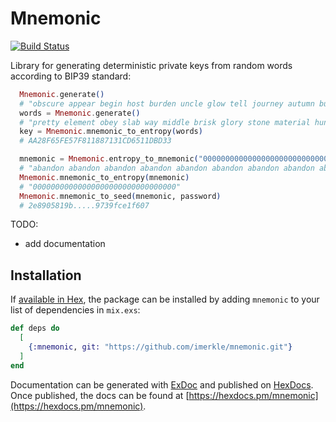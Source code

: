 # Mnemonic

[![Build Status](https://travis-ci.com/imerkle/mnemonic.svg?branch=master)](https://travis-ci.com/imerkle/mnemonic)

Library for generating deterministic private keys from random words according to BIP39 standard:

```elixir
  Mnemonic.generate()
  # "obscure appear begin host burden uncle glow tell journey autumn burden welcome"
  words = Mnemonic.generate()
  # "pretty element obey slab way middle brisk glory stone material hungry guess"
  key = Mnemonic.mnemonic_to_entropy(words)
  # AA28F65FE57F811887131CD6511DBD33

  mnemonic = Mnemonic.entropy_to_mnemonic("00000000000000000000000000000000")
  # "abandon abandon abandon abandon abandon abandon abandon abandon abandon abandon abandon about"
  Mnemonic.mnemonic_to_entropy(mnemonic)
  # "00000000000000000000000000000000"
  Mnemonic.mnemonic_to_seed(mnemonic, password)
  # 2e8905819b.....9739fce1f607

```

TODO:
- add documentation

## Installation

If [available in Hex](https://hex.pm/docs/publish), the package can be installed
by adding `mnemonic` to your list of dependencies in `mix.exs`:

```elixir
def deps do
  [
    {:mnemonic, git: "https://github.com/imerkle/mnemonic.git"}
  ]
end
```

Documentation can be generated with [ExDoc](https://github.com/elixir-lang/ex_doc)
and published on [HexDocs](https://hexdocs.pm). Once published, the docs can
be found at [https://hexdocs.pm/mnemonic](https://hexdocs.pm/mnemonic).
